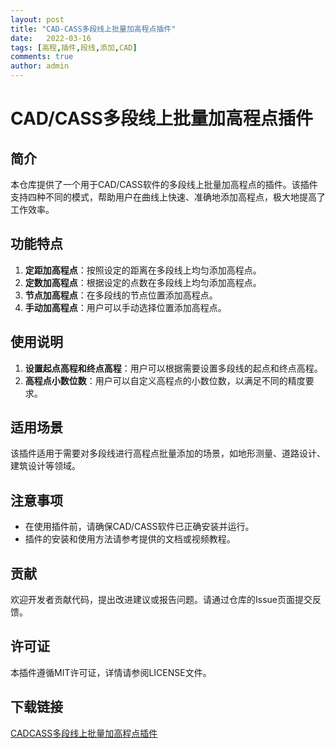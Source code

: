 ```yaml
---
layout: post
title: "CAD-CASS多段线上批量加高程点插件"
date:   2022-03-16
tags: [高程,插件,段线,添加,CAD]
comments: true
author: admin
---
```

# CAD/CASS多段线上批量加高程点插件

## 简介
本仓库提供了一个用于CAD/CASS软件的多段线上批量加高程点的插件。该插件支持四种不同的模式，帮助用户在曲线上快速、准确地添加高程点，极大地提高了工作效率。

## 功能特点
1. **定距加高程点**：按照设定的距离在多段线上均匀添加高程点。
2. **定数加高程点**：根据设定的点数在多段线上均匀添加高程点。
3. **节点加高程点**：在多段线的节点位置添加高程点。
4. **手动加高程点**：用户可以手动选择位置添加高程点。

## 使用说明
1. **设置起点高程和终点高程**：用户可以根据需要设置多段线的起点和终点高程。
2. **高程点小数位数**：用户可以自定义高程点的小数位数，以满足不同的精度要求。

## 适用场景
该插件适用于需要对多段线进行高程点批量添加的场景，如地形测量、道路设计、建筑设计等领域。

## 注意事项
- 在使用插件前，请确保CAD/CASS软件已正确安装并运行。
- 插件的安装和使用方法请参考提供的文档或视频教程。

## 贡献
欢迎开发者贡献代码，提出改进建议或报告问题。请通过仓库的Issue页面提交反馈。

## 许可证
本插件遵循MIT许可证，详情请参阅LICENSE文件。

## 下载链接

[CADCASS多段线上批量加高程点插件](https://pan.quark.cn/s/950b8308beba)
